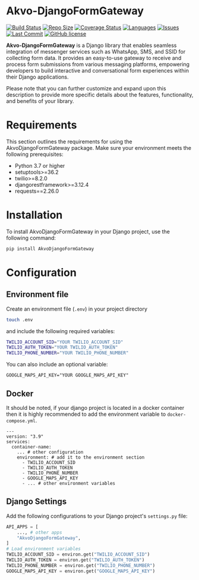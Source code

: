 # Akvo-DjangoFormGateway

[![Build Status](https://github.com/akvo/Akvo-DjangoFormGateway/actions/workflows/test.yml/badge.svg)](https://github.com/akvo/Akvo-DjangoFormGateway/actions) [![Repo Size](https://img.shields.io/github/repo-size/akvo/Akvo-DjangoFormGateway)](https://img.shields.io/github/repo-size/akvo/Akvo-DjangoFormGateway) [![Coverage Status](https://coveralls.io/repos/github/akvo/Akvo-DjangoFormGateway/badge.svg?branch=main)](https://coveralls.io/github/akvo/Akvo-DjangoFormGateway?branch=main) [![Languages](https://img.shields.io/github/languages/count/akvo/Akvo-DjangoFormGateway)](https://img.shields.io/github/languages/count/akvo/Akvo-DjangoFormGateway) [![Issues](https://img.shields.io/github/issues/akvo/Akvo-DjangoFormGateway)](https://img.shields.io/github/issues/akvo/Akvo-DjangoFormGateway) [![Last Commit](https://img.shields.io/github/last-commit/akvo/Akvo-DjangoFormGateway/main)](https://img.shields.io/github/last-commit/akvo/Akvo-DjangoFormGateway/main) [![GitHub license](https://img.shields.io/github/license/akvo/Akvo-DjangoFormGateway.svg)](https://github.com/akvo/Akvo-DjangoFormGateway/blob/main/LICENSE)

**Akvo-DjangoFormGateway** is a Django library that enables seamless integration of messenger services such as WhatsApp, SMS, and SSID for collecting form data. It provides an easy-to-use gateway to receive and process form submissions from various messaging platforms, empowering developers to build interactive and conversational form experiences within their Django applications.

Please note that you can further customize and expand upon this description to provide more specific details about the features, functionality, and benefits of your library.

# Requirements

This section outlines the requirements for using the
AkvoDjangoFormGateway package. Make sure your environment meets the following prerequisites:

- Python 3.7 or higher
- setuptools>=36.2
- twilio>=8.2.0
- djangorestframework>=3.12.4
- requests==2.26.0

# Installation

To install AkvoDjangoFormGateway in your Django project, use the following command:

```bash
pip install AkvoDjangoFormGateway
```

# Configuration

## Environment file

Create an environment file (`.env`) in your project directory

```bash
touch .env
```

and include the following required variables:

```bash
TWILIO_ACCOUNT_SID="YOUR TWILIO_ACCOUNT_SID"
TWILIO_AUTH_TOKEN="YOUR TWILIO_AUTH_TOKEN"
TWILIO_PHONE_NUMBER="YOUR TWILIO_PHONE_NUMBER"
```

You can also include an optional variable:

```
GOOGLE_MAPS_API_KEY="YOUR GOOGLE_MAPS_API_KEY"
```

## Docker

It should be noted, if your django project is located in a docker container then it is highly recommended to add the environment variable to `docker-compose.yml`.

```docker
---
version: "3.9"
services:
  container-name:
    ... # other configuration
    environment: # add it to the environment section
      - TWILIO_ACCOUNT_SID
      - TWILIO_AUTH_TOKEN
      - TWILIO_PHONE_NUMBER
      - GOOGLE_MAPS_API_KEY
      - ... # other environment variables
```

## Django Settings

Add the following configurations to your Django project's `settings.py` file:

```python
API_APPS = [
    ..., # other apps
    "AkvoDjangoFormGateway",
]
# Load environment variables
TWILIO_ACCOUNT_SID = environ.get("TWILIO_ACCOUNT_SID")
TWILIO_AUTH_TOKEN = environ.get("TWILIO_AUTH_TOKEN")
TWILIO_PHONE_NUMBER = environ.get("TWILIO_PHONE_NUMBER")
GOOGLE_MAPS_API_KEY = environ.get("GOOGLE_MAPS_API_KEY")
```

